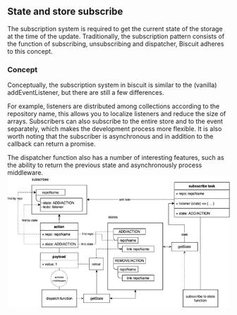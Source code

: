 ## State and store subscribe 
The subscription system is required to get the current state of the storage at the time of the update. Traditionally, the subscription pattern consists of the function of subscribing, unsubscribing and dispatcher, Biscuit adheres to this concept.

### Concept
Conceptually, the subscription system in biscuit is similar to the (vanilla) addEventListener, but there are still a few differences. 

For example, listeners are distributed among collections according to the repository name, this allows you to localize listeners and reduce the size of arrays.
Subscribers can also subscribe to the entire store and to the event separately, which makes the development process more flexible.
It is also worth noting that the subscriber is asynchronous and in addition to the callback can return a promise. 

The dispatcher function also has a number of interesting features, such as the ability to return the previous state and asynchronously process middleware.
![N|Solid](../../docs/assets/biscuit-subscribe.png)

